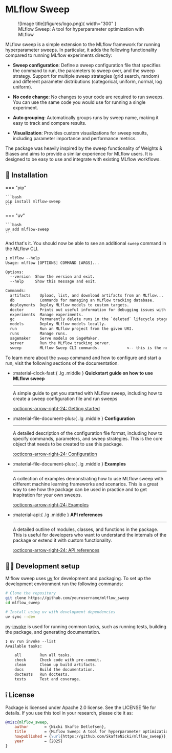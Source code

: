 # MLflow Sweep

<figure markdown="span">
  ![Image title](figures/logo.png){ width="300" }
  <figcaption>MLflow Sweep: A tool for hyperparameter optimization with MLflow</figcaption>
</figure>

MLflow sweep is a simple extension to the MLflow framework for running hyperparameter sweeps. In particular, it adds
the following functionality compared to running MLflow experiments directly:

- **Sweep configuration**: Define a sweep configuration file that specifies the command to run, the parameters to
    sweep over, and the sweep strategy. Support for multiple sweep strategies (grid search, random) and different
    parameter distributions (categorical, uniform, normal, log uniform).

- **No code change**: No changes to your code are required to run sweeps. You can use the same code you would use for
    running a single experiment.

- **Auto grouping**: Automatically groups runs by sweep name, making it easy to track and compare results.

- **Visualization**: Provides custom visualizations for sweep results, including parameter importance and performance
    metrics.

The package was heavily inspired by the sweep functionality of Weights & Biases and aims to provide a similar
experience for MLflow users. It is designed to be easy to use and integrate with existing MLflow workflows.

## 🔧 Installation

=== "pip"

    ```bash
    pip install mlflow-sweep
    ```

=== "uv"

    ```bash
    uv add mlflow-sweep
    ```

And that's it. You should now be able to see an additional `sweep` command in the MLflow CLI.

```txt
❯ mlflow --help
Usage: mlflow [OPTIONS] COMMAND [ARGS]...

Options:
  --version  Show the version and exit.
  --help     Show this message and exit.

Commands:
  artifacts    Upload, list, and download artifacts from an MLflow...
  db           Commands for managing an MLflow tracking database.
  deployments  Deploy MLflow models to custom targets.
  doctor       Prints out useful information for debugging issues with MLflow.
  experiments  Manage experiments.
  gc           Permanently delete runs in the `deleted` lifecycle stage.
  models       Deploy MLflow models locally.
  run          Run an MLflow project from the given URI.
  runs         Manage runs.
  sagemaker    Serve models on SageMaker.
  server       Run the MLflow tracking server.
  sweep        MLflow Sweep CLI commands.            <-- this is the new command
```

To learn more about the `sweep` command and how to configure and start a run, visit the following sections of the
documentation.

<div class="grid cards" markdown>

-   :material-clock-fast:{ .lg .middle } __Quickstart guide on how to use MLflow sweep__

    ---

    A simple guide to get you started with MLflow sweep, including how to create a sweep configuration file and run
    sweeps

    [:octicons-arrow-right-24: Getting started](quickstart.md)

-   :material-file-document-plus:{ .lg .middle } __Configuration__

    ---

    A detailed description of the configuration file format, including how to specify commands, parameters, and sweep
    strategies. This is the core object that needs to be created to use this package.

    [:octicons-arrow-right-24: Configuration](configuration.md)

-   :material-file-document-plus:{ .lg .middle } __Examples__

    ---

    A collection of examples demonstrating how to use MLflow sweep with different machine learning frameworks and
    scenarios. This is a great way to see how the package can be used in practice and to get inspiration for your own
    sweeps.

    [:octicons-arrow-right-24: Examples](examples.md)

-   :material-api:{ .lg .middle } __API references__

    ---

    A detailed outline of modules, classes, and functions in the package. This is useful for developers who want to
    understand the internals of the package or extend it with custom functionality.

    [:octicons-arrow-right-24: API references](api_references.md)

</div>

## 🧑‍💻 Development setup

Mlflow sweep uses [uv](https://uv.dev) for development and packaging. To set up the development environment run the
following commands:

```bash
# Clone the repository
git clone https://github.com/yourusername/mlflow_sweep
cd mlflow_sweep

# Install using uv with development dependencies
uv sync --dev
```

py-[invoke](https://www.pyinvoke.org/) is used for running common tasks, such as running tests, building the package,
and generating documentation.

```txt
❯ uv run invoke --list
Available tasks:

    all        Run all tasks.
    check      Check code with pre-commit.
    clean      Clean up build artifacts.
    docs       Build the documentation.
    doctests   Run doctests.
    tests      Test and coverage.
```

## ❕ License

Package is licensed under Apache 2.0 license. See the LICENSE file for details. If you use this tool in your research,
please cite it as:

```bibtex
@misc{mlflow_sweep,
    author       = {Nicki Skafte Detlefsen},
    title        = {MLflow Sweep: A tool for hyperparameter optimization with MLflow},
    howpublished = {\url{https://github.com/SkafteNicki/mlflow_sweep}},
    year         = {2025}
}
```
